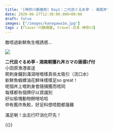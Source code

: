 ```yaml
---
title: '[神奈川衝撞旅] Day1：二代目ぐるめ亭 - 湘南丼'
date: 2020-06-27T12:30:00.000+08:00
draft: false
images: ["/images/kanagawa1m.jpg"]
tags : [flavor-行膳積腹, travel-日本-神奈川]
---
```


敵唔過新鮮魚生嘅誘惑...

![](/images/kanagawa1m.jpg)

**二代目ぐるめ亭 - 湘南朝獲れ丼カマの唐揚げ付**  
小田原漁港直送  
啲刺身鋪到滿瀉咁嘅樣真係太吸引（流口水）  
新鮮魚蝦螺油花鮮味樣樣足so great！  
呢個丼上嘅刺身會隨捕獲而唔同  
每樣都有個牌仔以資識別  
好似偷塊動物餅咁哈哈  
仲有舊炸魚鮫，好足料想唔飽都幾難  

滿足喇！出去行吓消化吓先！

{{<kanagawa>}}

